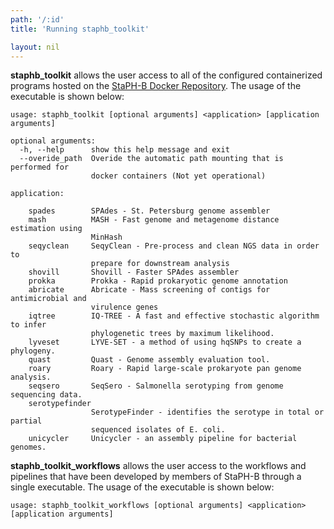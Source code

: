 ```yaml
---
path: '/:id'
title: 'Running staphb_toolkit'

layout: nil
---
```

**staphb_toolkit** allows the user access to all of the configured containerized programs hosted on the [StaPH-B Docker Repository](https://github.com/StaPH-B/docker-builds). The usage of the executable is shown below:
```     
usage: staphb_toolkit [optional arguments] <application> [application arguments]

optional arguments:
  -h, --help      show this help message and exit
  --overide_path  Overide the automatic path mounting that is performed for
                  docker containers (Not yet operational)

application:

    spades        SPAdes - St. Petersburg genome assembler
    mash          MASH - Fast genome and metagenome distance estimation using
                  MinHash
    seqyclean     SeqyClean - Pre-process and clean NGS data in order to
                  prepare for downstream analysis
    shovill       Shovill - Faster SPAdes assembler
    prokka        Prokka - Rapid prokaryotic genome annotation
    abricate      Abricate - Mass screening of contigs for antimicrobial and
                  virulence genes
    iqtree        IQ-TREE - A fast and effective stochastic algorithm to infer
                  phylogenetic trees by maximum likelihood.
    lyveset       LYVE-SET - a method of using hqSNPs to create a phylogeny.
    quast         Quast - Genome assembly evaluation tool.
    roary         Roary - Rapid large-scale prokaryote pan genome analysis.
    seqsero       SeqSero - Salmonella serotyping from genome sequencing data.
    serotypefinder
                  SerotypeFinder - identifies the serotype in total or partial
                  sequenced isolates of E. coli.
    unicycler     Unicycler - an assembly pipeline for bacterial genomes.
```

**staphb_toolkit_workflows** allows the user access to the workflows and pipelines that have been developed by members of StaPH-B through a single executable. The usage of the executable is shown below:

```     
usage: staphb_toolkit_workflows [optional arguments] <application> [application arguments]
```
